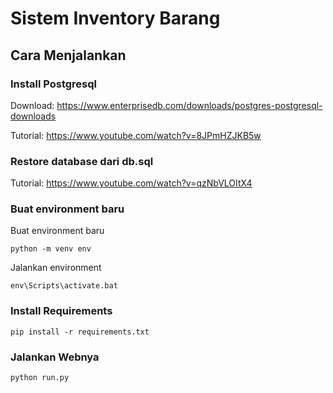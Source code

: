 # Sistem Inventory Barang

## Cara Menjalankan
### Install Postgresql 
Download: https://www.enterprisedb.com/downloads/postgres-postgresql-downloads

Tutorial: https://www.youtube.com/watch?v=8JPmHZJKB5w

### Restore database dari db.sql
Tutorial: https://www.youtube.com/watch?v=qzNbVLOItX4

### Buat environment baru
Buat environment baru
```
python -m venv env
```

Jalankan environment
```
env\Scripts\activate.bat
```

### Install Requirements
```
pip install -r requirements.txt
```

### Jalankan Webnya
```
python run.py
```
